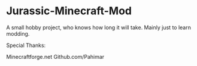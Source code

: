 Jurassic-Minecraft-Mod
======================

A small hobby project, who knows how long it will take. Mainly just to learn modding.

Special Thanks:

Minecraftforge.net
Github.com/Pahimar
